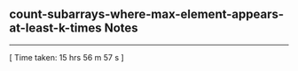 <h2>count-subarrays-where-max-element-appears-at-least-k-times Notes</h2><hr>[ Time taken: 15 hrs 56 m 57 s ]
